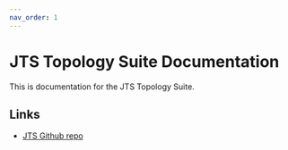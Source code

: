 ```yaml
---
nav_order: 1
---
```


# JTS Topology Suite Documentation

This is documentation for the JTS Topology Suite.

## Links

* [JTS Github repo](https://github.com/locationtech/jts)
